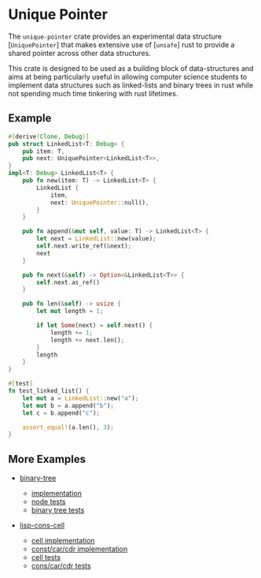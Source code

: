 # Unique Pointer

The `unique-pointer` crate provides an experimental data structure
[`UniquePointer`] that makes extensive use of [`unsafe`] rust to
provide a shared pointer across other data structures.

This crate is designed to be used as a building block of
data-structures and aims at being particularly useful in allowing
computer science students to implement data structures such as
linked-lists and binary trees in rust while not spending much time
tinkering with rust lifetimes.


## Example

```rust
#[derive(Clone, Debug)]
pub struct LinkedList<T: Debug> {
    pub item: T,
    pub next: UniquePointer<LinkedList<T>>,
}
impl<T: Debug> LinkedList<T> {
    pub fn new(item: T) -> LinkedList<T> {
        LinkedList {
            item,
            next: UniquePointer::null(),
        }
    }

    pub fn append(&mut self, value: T) -> LinkedList<T> {
        let next = LinkedList::new(value);
        self.next.write_ref(&next);
        next
    }

    pub fn next(&self) -> Option<&LinkedList<T>> {
        self.next.as_ref()
    }

    pub fn len(&self) -> usize {
        let mut length = 1;

        if let Some(next) = self.next() {
            length += 1;
            length += next.len();
        }
        length
    }
}

#[test]
fn test_linked_list() {
    let mut a = LinkedList::new("a");
    let mut b = a.append("b");
    let c = b.append("c");

    assert_equal!(a.len(), 3);
}
```





## More Examples

- [binary-tree](https://github.com/gabrielfalcao/unique-pointer/tree/4e4e33131bc973ee283742b71f0da6e780773ad1/examples/binary-tree)
  - [implementation](https://github.com/gabrielfalcao/unique-pointer/tree/4e4e33131bc973ee283742b71f0da6e780773ad1/examples/binary-tree/src/node.rs)
  - [node tests](https://github.com/gabrielfalcao/unique-pointer/tree/4e4e33131bc973ee283742b71f0da6e780773ad1/examples/binary-tree/tests/test_node.rs)
  - [binary tree tests](https://github.com/gabrielfalcao/unique-pointer/tree/4e4e33131bc973ee283742b71f0da6e780773ad1/examples/binary-tree/tests/test_binary_tree.rs)

- [lisp-cons-cell](https://github.com/gabrielfalcao/unique-pointer/tree/4e4e33131bc973ee283742b71f0da6e780773ad1/examples/lisp-cons-cell)
  - [cell implementation](https://github.com/gabrielfalcao/unique-pointer/tree/4e4e33131bc973ee283742b71f0da6e780773ad1/examples/lisp-cons-cell/src/cell.rs)
  - [const/car/cdr implementation](https://github.com/gabrielfalcao/unique-pointer/tree/4e4e33131bc973ee283742b71f0da6e780773ad1/examples/lisp-cons-cell/src/cons.rs)
  - [cell tests](https://github.com/gabrielfalcao/unique-pointer/tree/4e4e33131bc973ee283742b71f0da6e780773ad1/examples/lisp-cons-cell/tests/test_cell.rs)
  - [cons/car/cdr tests](https://github.com/gabrielfalcao/unique-pointer/tree/4e4e33131bc973ee283742b71f0da6e780773ad1/examples/lisp-cons-cell/tests/test_cons.rs)
